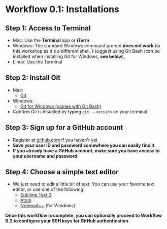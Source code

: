 
# Workflow 0.1: Installations

## Step 1:  Access to Terminal 
- Mac:  Use the **Terminal** app or **iTerm**
- Windows: The standard Windows command prompt **does not work** for this workshop as it's a different shell. I suggest using Git Bash (can be installed when installing Git for Windows, **see below**).
- Linux: Use the Terminal

## Step 2:  Install Git
- Mac:  
	- [Git](https://git-scm.com/download/mac)
- Windows:  
	- [Git for Windows (comes with Git Bash)](https://gitforwindows.org/)
- Confirm Git is installed by typing `git --version` on your terminal

## Step 3:  Sign up for a GitHub account
- Register at [github.com](https://github.com/) if you haven't yet
- **Save your user ID and password somewhere you can easily find it**
- **If you already have a GitHub account, make sure you have access to your username and password**

## Step 4:  Choose a simple text editor
- We just need to edit a little bit of text. You can use your favorite text editor, or use one of the following:
	* [Sublime Text 3](https://www.sublimetext.com/)
 	* [Atom](https://atom.io/)
 	* [Notepad++](https://notepad-plus-plus.org/) (for Windows)

**Once this workflow is complete, you can optionally proceed to Workflow 0.2 to configure your SSH keys for GitHub authentication.**

